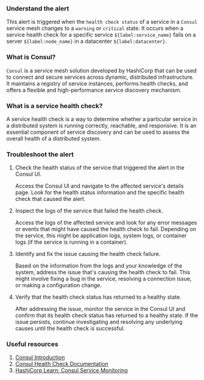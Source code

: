 ### Understand the alert

This alert is triggered when the `health check status` of a service in a `Consul` service mesh changes to a `warning` or `critical` state. It occurs when a service health check for a specific service `${label:service_name}` fails on a server `${label:node_name}` in a datacenter `${label:datacenter}`.

### What is Consul?

`Consul` is a service mesh solution developed by HashiCorp that can be used to connect and secure services across dynamic, distributed infrastructure. It maintains a registry of service instances, performs health checks, and offers a flexible and high-performance service discovery mechanism.

### What is a service health check?

A service health check is a way to determine whether a particular service in a distributed system is running correctly, reachable, and responsive. It is an essential component of service discovery and can be used to assess the overall health of a distributed system.

### Troubleshoot the alert

1. Check the health status of the service that triggered the alert in the Consul UI.

   Access the Consul UI and navigate to the affected service's details page. Look for the health status information and the specific health check that caused the alert.

2. Inspect the logs of the service that failed the health check.

   Access the logs of the affected service and look for any error messages or events that might have caused the health check to fail. Depending on the service, this might be application logs, system logs, or container logs (if the service is running in a container).

3. Identify and fix the issue causing the health check failure.

   Based on the information from the logs and your knowledge of the system, address the issue that's causing the health check to fail. This might involve fixing a bug in the service, resolving a connection issue, or making a configuration change.

4. Verify that the health check status has returned to a healthy state.

   After addressing the issue, monitor the service in the Consul UI and confirm that its health check status has returned to a healthy state. If the issue persists, continue investigating and resolving any underlying causes until the health check is successful.

### Useful resources

1. [Consul Introduction](https://www.consul.io/intro)
2. [Consul Health Check Documentation](https://www.consul.io/docs/discovery/checks)
3. [HashiCorp Learn: Consul Service Monitoring](https://learn.hashicorp.com/tutorials/consul/service-monitoring-and-alerting?in=consul/developer-discovery)